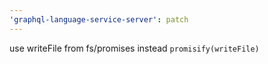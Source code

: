 ```yaml
---
'graphql-language-service-server': patch
---
```


use writeFile from fs/promises instead `promisify(writeFile)`
